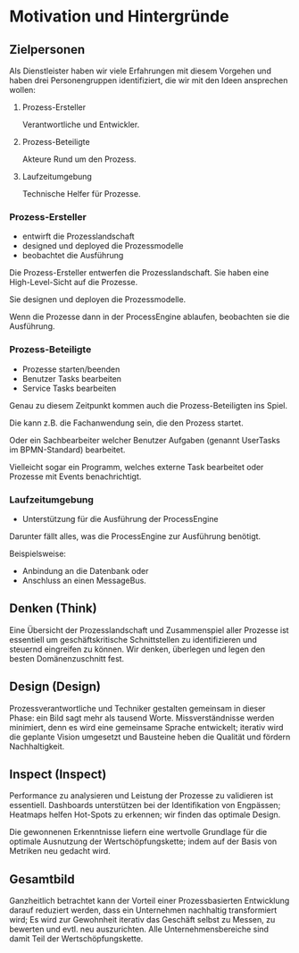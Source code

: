 # Motivation und Hintergründe

## Zielpersonen

Als Dienstleister haben wir viele Erfahrungen mit diesem Vorgehen und haben
drei Personengruppen identifiziert, die wir mit den Ideen ansprechen wollen:

1. Prozess-Ersteller

   Verantwortliche und Entwickler.

1. Prozess-Beteiligte

   Akteure Rund um den Prozess.

1. Laufzeitumgebung

   Technische Helfer für Prozesse.

### Prozess-Ersteller

* entwirft die Prozesslandschaft
* designed und deployed die Prozessmodelle
* beobachtet die Ausführung

Die Prozess-Ersteller entwerfen die Prozesslandschaft.
Sie haben eine High-Level-Sicht auf die Prozesse.

Sie designen und deployen die Prozessmodelle.

Wenn die Prozesse dann in der ProcessEngine ablaufen, beobachten sie die
Ausführung.

### Prozess-Beteiligte

* Prozesse starten/beenden
* Benutzer Tasks bearbeiten
* Service Tasks bearbeiten

Genau zu diesem Zeitpunkt kommen auch die Prozess-Beteiligten ins Spiel.

Die kann z.B. die Fachanwendung sein, die den Prozess startet.

Oder ein Sachbearbeiter welcher Benutzer Aufgaben (genannt UserTasks im
BPMN-Standard) bearbeitet.

Vielleicht sogar ein Programm, welches externe Task bearbeitet oder Prozesse
mit Events benachrichtigt.

### Laufzeitumgebung

* Unterstützung für die Ausführung der ProcessEngine

Darunter fällt alles, was die ProcessEngine zur Ausführung benötigt.

Beispielsweise:

* Anbindung an die Datenbank oder
* Anschluss an einen MessageBus.
## Denken (Think)

Eine Übersicht der Prozesslandschaft und Zusammenspiel aller Prozesse ist
essentiell um geschäftskritische Schnittstellen zu identifizieren und steuernd
eingreifen zu können. Wir denken, überlegen und legen den besten
Domänenzuschnitt fest.

## Design (Design)

Prozessverantwortliche und Techniker gestalten gemeinsam in dieser Phase: ein
Bild sagt mehr als tausend Worte. Missverständnisse werden minimiert, denn es
wird eine gemeinsame Sprache entwickelt; iterativ wird die geplante Vision
umgesetzt und Bausteine heben die Qualität und fördern Nachhaltigkeit.

## Inspect (Inspect)

Performance zu analysieren und Leistung der Prozesse zu validieren ist
essentiell. Dashboards unterstützen bei der Identifikation von Engpässen;
Heatmaps helfen Hot-Spots zu erkennen; wir finden das optimale Design.

Die gewonnenen Erkenntnisse liefern eine wertvolle Grundlage für die optimale
Ausnutzung der Wertschöpfungskette; indem auf der Basis von Metriken neu
gedacht wird.

## Gesamtbild

Ganzheitlich betrachtet kann der Vorteil einer Prozessbasierten
Entwicklung darauf reduziert werden, dass ein Unternehmen nachhaltig
transformiert wird; Es wird zur Gewohnheit iterativ das Geschäft selbst zu
Messen, zu bewerten und evtl. neu auszurichten. Alle Unternehmensbereiche sind
damit Teil der Wertschöpfungskette.
